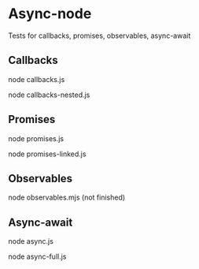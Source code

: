 # Async-node
Tests for callbacks, promises, observables, async-await

## Callbacks
node callbacks.js

node callbacks-nested.js

## Promises
node promises.js

node promises-linked.js

## Observables
node observables.mjs (not finished)


## Async-await
node async.js

node async-full.js


